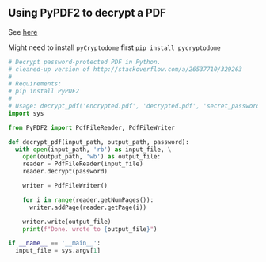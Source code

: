 
## Using PyPDF2 to decrypt a PDF 

See [here](https://stackoverflow.com/questions/26130032/open-a-protected-pdf-file-in-python/26537710#26537710)

Might need to install `pyCryptodome` first `pip install pycryptodome`

```py
# Decrypt password-protected PDF in Python.
# cleaned-up version of http://stackoverflow.com/a/26537710/329263
# 
# Requirements:
# pip install PyPDF2
#
# Usage: decrypt_pdf('encrypted.pdf', 'decrypted.pdf', 'secret_password')
import sys

from PyPDF2 import PdfFileReader, PdfFileWriter

def decrypt_pdf(input_path, output_path, password):
  with open(input_path, 'rb') as input_file, \
    open(output_path, 'wb') as output_file:
    reader = PdfFileReader(input_file)
    reader.decrypt(password)

    writer = PdfFileWriter()

    for i in range(reader.getNumPages()):
      writer.addPage(reader.getPage(i))

    writer.write(output_file)
    print(f"Done. wrote to {output_file}")

if __name__ == '__main__':
  input_file = sys.argv[1]
```
